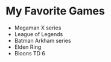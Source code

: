 # My Favorite Games
- Megaman X series
- League of Legends
- Batman Arkham series
- Elden Ring
- Bloons TD 6 

